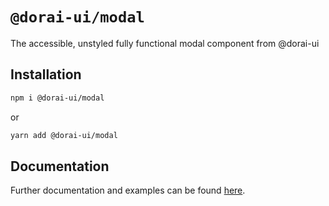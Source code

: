 # `@dorai-ui/modal`

The accessible, unstyled fully functional modal component from @dorai-ui

## Installation

```sh
npm i @dorai-ui/modal
```

or

```sh
yarn add @dorai-ui/modal
```

## Documentation

Further documentation and examples can be found [here](https://www.dorai-ui.com/components/modal).
